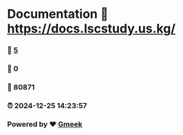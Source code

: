 # Documentation :link: https://docs.lscstudy.us.kg/ 
### :page_facing_up: [5](https://docs.lscstudy.us.kg//tag.html) 
### :speech_balloon: 0 
### :hibiscus: 80871 
### :alarm_clock: 2024-12-25 14:23:57 
### Powered by :heart: [Gmeek](https://github.com/Meekdai/Gmeek)
